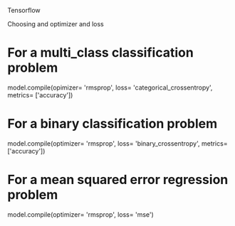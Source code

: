 Tensorflow

Choosing and optimizer and loss

# For a multi_class classification problem
model.compile(opimizer= 'rmsprop',
              loss= 'categorical_crossentropy',
              metrics= ['accuracy'])

# For a binary classification problem
model.compile(optimizer= 'rmsprop',
              loss= 'binary_crossentropy',
              metrics= ['accuracy'])

# For a mean squared error regression problem
model.compile(optimizer= 'rmsprop',
              loss= 'mse')